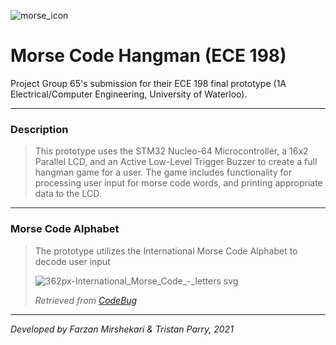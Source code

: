 ![morse_icon](https://user-images.githubusercontent.com/64918749/142749381-b82eb312-be18-472f-b1b4-166bbf694ed1.jpg)
# Morse Code Hangman (ECE 198)

Project Group 65's submission for their ECE 198 final prototype (1A Electrical/Computer Engineering, University of Waterloo).

-------------------------------------------------------------------------------------------------------------------------------------------------------------------------

<h3>Description</h3>

> This prototype uses the STM32 Nucleo-64 Microcontroller, a 16x2 Parallel LCD, and an Active Low-Level Trigger Buzzer to create a full hangman game for a user. The game includes functionality for processing user input for morse code words, and printing appropriate data to the LCD.

-------------------------------------------------------------------------------------------------------------------------------------------------------------------------

<h3>Morse Code Alphabet</h3>

> The prototype utilizes the International Morse Code Alphabet to decode user input
> 
> ![362px-International_Morse_Code_-_letters svg](https://user-images.githubusercontent.com/64918749/143285246-d951c478-bb9b-4ef1-aaca-1377b0c95f0f.png)
>
> <i>Retrieved from [CodeBug](https://www.codebug.org.uk/learn/step/540/morse-code-alphabet/)</i>

-------------------------------------------------------------------------------------------------------------------------------------------------------------------------

<i>Developed by Farzan Mirshekari & Tristan Parry, 2021</i>
